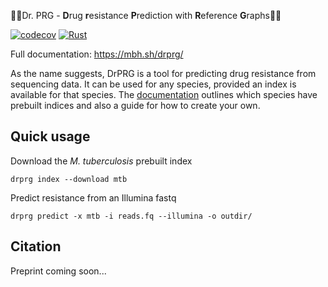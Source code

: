 👩‍⚕Dr. PRG - **D**rug **r**esistance **P**rediction with **R**eference **G**raphs️👨‍⚕️

[![codecov](https://codecov.io/gh/mbhall88/drprg/branch/main/graph/badge.svg?token=2WAA6MZRKK)](https://codecov.io/gh/mbhall88/drprg)
[![Rust](https://github.com/mbhall88/drprg/actions/workflows/rust.yml/badge.svg?branch=main)](https://github.com/mbhall88/drprg/actions/workflows/rust.yml)

Full documentation: <https://mbh.sh/drprg/>

As the name suggests, DrPRG is a tool for predicting drug resistance from sequencing
data. It can be used for any species, provided an index is available for that species.
The [documentation][docs] outlines which species have prebuilt indices and also a guide
for how to create your own.

## Quick usage

Download the *M. tuberculosis* prebuilt index

```
drprg index --download mtb
```

Predict resistance from an Illumina fastq

```
drprg predict -x mtb -i reads.fq --illumina -o outdir/
```

## Citation

Preprint coming soon...

[docs]: https://mbh.sh/drprg/

[guide]: https://mbh.sh/drprg/guide/build/build.html